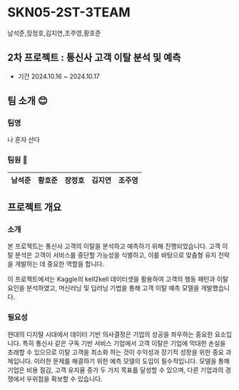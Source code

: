 # SKN05-2ST-3TEAM
남석준,장정호,김지연,조주영,황호준

## 2차 프로젝트 : 통신사 고객 이탈 분석 및 예측
  - 기간 2024.10.16 ~ 2024.10.17


## 팀 소개 😊

### 팀명 
나 혼자 산다

### 팀원 👥

| 남석준           | 황호준        | 장정호       | 김지연        | 조주영        |
|---------------------------|-----------------------|-----------------------|-----------------------|-----------------------|



## 프로젝트 개요
### 소개
본 프로젝트는 통신사 고객의 이탈을 분석하고 예측하기 위해 진행되었습니다. 고객 이탈 분석은 고객이 서비스를 중단할 가능성을 식별하고, 이를 바탕으로 맞춤형 유지 전략을 개발하는 데 중요한 역할을 합니다.

이 프로젝트에서는 Kaggle의 kell2kell 데이터셋을 활용하여 고객의 행동 패턴과 이탈 요인을 분석하였고, 머신러닝 및 딥러닝 기법을 통해 고객 이탈 예측 모델을 개발했습니다. 


### 필요성
현대의 디지털 시대에서 데이터 기반 의사결정은 기업의 성공을 좌우하는 중요한 요소입니다. 특히 통신사 같은 구독 기반 서비스 기업에서 고객 이탈은 기업에 막대한 손실을 초래할 수 있으므로 이탈 고객을 최소화 하는 것이 수익성과 장기적 성장을 위한 중요 과제입니다.
이러한 문제를 해결하기 위한 예측 모델의 도입이 필수적입니다. 모델을 통해 기업은 비용 절감, 고객 유지율 증가 두 가지 목표를 달성할 수 있으며, 다른 기업과의 경쟁에서 우위점을 확보할 수 있습니다.

